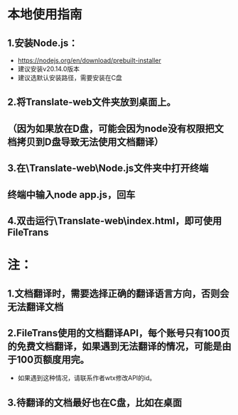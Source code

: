 # 本地使用指南

## 1.安装Node.js：
- https://nodejs.org/en/download/prebuilt-installer
- 建议安装v20.14.0版本
- 建议选默认安装路径，需要安装在C盘

## 2.将Translate-web文件夹放到桌面上。
## （因为如果放在D盘，可能会因为node没有权限把文档拷贝到D盘导致无法使用文档翻译）

## 3.在\Translate-web\Node.js文件夹中打开终端
## 终端中输入node app.js，回车

## 4.双击运行\Translate-web\index.html，即可使用FileTrans

# 注：

## 1.文档翻译时，需要选择正确的翻译语言方向，否则会无法翻译文档

## 2.FileTrans使用的文档翻译API，每个账号只有100页的免费文档翻译，如果遇到无法翻译的情况，可能是由于100页额度用完。
- 如果遇到这种情况，请联系作者wtx修改API的id。

## 3.待翻译的文档最好也在C盘，比如在桌面
